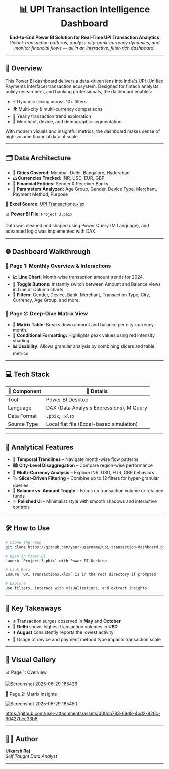 <h1 align="center">📊 UPI Transaction Intelligence Dashboard</h1>
<p align="center">
  <strong>End-to-End Power BI Solution for Real-Time UPI Transaction Analytics</strong><br>
  <i>Unlock transaction patterns, analyze city-bank-currency dynamics, and monitor financial flows — all in an interactive, filter-rich dashboard.</i>
</p>

---

## 🚀 Overview

This Power BI dashboard delivers a data-driven lens into India's UPI (Unified Payments Interface) transaction ecosystem. Designed for fintech analysts, policy researchers, and banking professionals, the dashboard enables:

- ⚡ Dynamic slicing across 10+ filters  
- 🌍 Multi-city & multi-currency comparisons  
- 🔁 Yearly transaction trend exploration  
- 💼 Merchant, device, and demographic segmentation  

With modern visuals and insightful metrics, the dashboard makes sense of high-volume financial data at scale.

---

## 🗂️ Data Architecture

- **📍 Cities Covered:** Mumbai, Delhi, Bangalore, Hyderabad  
- **💵 Currencies Tracked:** INR, USD, EUR, GBP  
- **🏦 Financial Entities:** Sender & Receiver Banks  
- **🎯 Parameters Analyzed:** Age Group, Gender, Device Type, Merchant, Payment Method, Purpose  

📌 **Excel Source:**  [UPI Transactions.xlsx](https://github.com/user-attachments/files/20967974/UPI.Transactions.xlsx)

📊 **Power BI File:**  `Project 3.pbix`

Data was cleaned and shaped using Power Query (M Language), and advanced logic was implemented with DAX.

---

## 🌐 Dashboard Walkthrough

### 📄 Page 1: Monthly Overview & Interactions

- **📈 Line Chart:** Month-wise transaction amount trends for 2024.  
- **🔘 Toggle Buttons:** Instantly switch between Amount and Balance views in Line or Column charts.  
- **🧮 Filters:** Gender, Device, Bank, Merchant, Transaction Type, City, Currency, Age Group, and more.

### 🧮 Page 2: Deep-Dive Matrix View

- **🧾 Matrix Table:** Breaks down amount and balance per city-currency-month.  
- **🎨 Conditional Formatting:** Highlights peak values using red intensity shading.  
- **📊 Usability:** Allows granular analysis by combining slicers and table metrics.

---

## 💻 Tech Stack

| 🔧 Component      | 📝 Details                                |
|------------------|-------------------------------------------|
| Tool             | Power BI Desktop                          |
| Language         | DAX (Data Analysis Expressions), M Query  |
| Data Format      | `.pbix`, `.xlsx`                          |
| Source Type      | Local flat file (Excel-based simulation)  |

---

## 🧠 Analytical Features

- 📅 **Temporal Trendlines** – Navigate month-wise flow patterns  
- 🏙 **City-Level Disaggregation** – Compare region-wise performance  
- 💱 **Multi-Currency Analysis** – Explore INR, USD, EUR, GBP behaviors  
- 🏷 **Slicer-Driven Filtering** – Combine up to 12 filters for hyper-granular queries  
- 🔄 **Balance vs. Amount Toggle** – Focus on transaction volume or retained funds  
- ✨ **Polished UI** – Minimalist style with smooth shadows and interactive controls

---

## 🛠 How to Use

```bash
# Clone the repo
git clone https://github.com/your-username/upi-transaction-dashboard.git

# Open in Power BI
Launch `Project 3.pbix` with Power BI Desktop

# Link Data
Ensure `UPI Transactions.xlsx` is in the root directory if prompted

# Explore
Use filters, interact with visualizations, and extract insights!
```

---

## 📍 Key Takeaways

- 🔝 Transaction surges observed in **May** and **October**  
- 🏦 **Delhi** shows highest transaction volumes in **USD**  
- ⬇️ **August** consistently reports the lowest activity  
- 📱 Usage of device and payment method type impacts transaction scale  

---

## 📸 Visual Gallery

📊 Page 1: Overview 

![Screenshot 2025-06-29 185426](https://github.com/user-attachments/assets/eb6fb2df-135f-48e3-a9ac-b1097a602c1a)

🧾 Page 2: Matrix Insights

![Screenshot 2025-06-29 185450](https://github.com/user-attachments/assets/14accbc5-284b-4523-8da0-9f67bacb405e)


https://github.com/user-attachments/assets/d00cb783-69d9-4bd2-926c-60427bec33b6




---

## 👨‍💼 Author
**Utkarsh Raj**  
*Self Taught Data Analyst*

---
